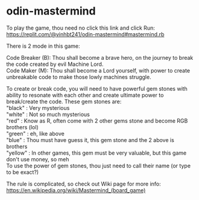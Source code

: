 # odin-mastermind
To play the game, thou need no click this link and click Run: https://replit.com/@vinhbt241/odin-mastermind#mastermind.rb  

There is 2 mode in this game:  

Code Breaker (B): Thou shall become a brave hero, on the journey to break the code created by evil Machine Lord.  
Code Maker (M): Thou shall become a Lord yourself, with power to create unbreakable code to make those lowly machines struggle.  

To create or break code, you will need to have powerful gem stones with ability to resonate with each other and create ultimate power to break/create the code. These gem stones are:  
"black" : Very mysterious  
"white" : Not so much mysterious  
"red" : Know as R, often come with 2 other gems stone and become RGB brothers (lol)  
"green" : eh, like above  
"blue" : Thou must have guess it, this gem stone and the 2 above is brothers  
"yellow" : In other games, this gem must be very valuable, but this game don't use money, so meh  
To use the power of gem stones, thou just need to call their name (or type to be exact?)

The rule is complicated, so check out Wiki page for more info: https://en.wikipedia.org/wiki/Mastermind_(board_game)  



